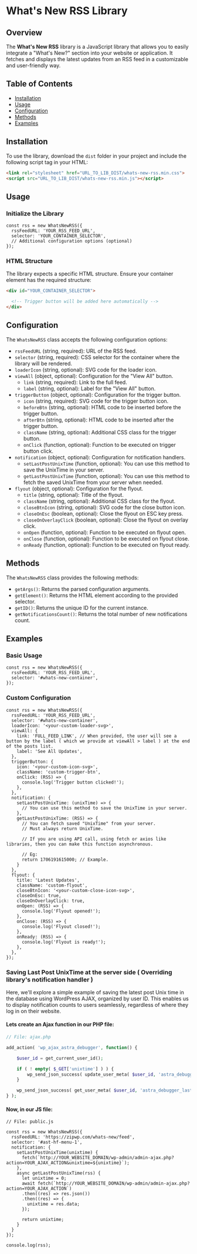 # What's New RSS Library

## Overview

The **What's New RSS** library is a JavaScript library that allows you to easily integrate a "What's New?" section into your website or application. It fetches and displays the latest updates from an RSS feed in a customizable and user-friendly way.

## Table of Contents

- [Installation](#installation)
- [Usage](#usage)
- [Configuration](#configuration)
- [Methods](#methods)
- [Examples](#examples)

## Installation

To use the library, download the `dist` folder in your project and include the following script tag in your HTML:

```HTML
<link rel="stylesheet" href="URL_TO_LIB_DIST/whats-new-rss.min.css">
<script src="URL_TO_LIB_DIST/whats-new-rss.min.js"></script>
```

## Usage

### Initialize the Library

```JS
const rss = new WhatsNewRSS({
  rssFeedURL: 'YOUR_RSS_FEED_URL',
  selector: 'YOUR_CONTAINER_SELECTOR',
  // Additional configuration options (optional)
});
```

### HTML Structure

The library expects a specific HTML structure. Ensure your container element has the required structure:

```HTML
<div id="YOUR_CONTAINER_SELECTOR">

  <!-- Trigger button will be added here automatically -->
</div>
```

## Configuration

The `WhatsNewRSS` class accepts the following configuration options:

- `rssFeedURL` (string, required): URL of the RSS feed.
- `selector` (string, required): CSS selector for the container where the library will be rendered.
- `loaderIcon` (string, optional): SVG code for the loader icon.
- `viewAll` (object, optional): Configuration for the "View All" button.
  - `link` (string, required): Link to the full feed.
  - `label` (string, optional): Label for the "View All" button.
- `triggerButton` (object, optional): Configuration for the trigger button.
  - `icon` (string, required): SVG code for the trigger button icon.
  - `beforeBtn` (string, optional): HTML code to be inserted before the trigger button.
  - `afterBtn` (string, optional): HTML code to be inserted after the trigger button.
  - `className` (string, optional): Additional CSS class for the trigger button.
  - `onClick` (function, optional): Function to be executed on trigger button click.
- `notification` (object, optional): Configuration for notification handlers.
  - `setLastPostUnixTime` (function, optional): You can use this method to save the UnixTime in your server.
  - `getLastPostUnixTime` (function, optional): You can use this method to fetch the saved UnixTime from your server when needed.
- `flyout` (object, optional): Configuration for the flyout.
  - `title` (string, optional): Title of the flyout.
  - `className` (string, optional): Additional CSS class for the flyout.
  - `closeBtnIcon` (string, optional): SVG code for the close button icon.
  - `closeOnEsc` (boolean, optional): Close the flyout on ESC key press.
  - `closeOnOverlayClick` (boolean, optional): Close the flyout on overlay click.
  - `onOpen` (function, optional): Function to be executed on flyout open.
  - `onClose` (function, optional): Function to be executed on flyout close.
  - `onReady` (function, optional): Function to be executed on flyout ready.

## Methods

The `WhatsNewRSS` class provides the following methods:

- `getArgs()`: Returns the parsed configuration arguments.
- `getElement()`: Returns the HTML element according to the provided selector.
- `getID()`: Returns the unique ID for the current instance.
- `getNotificationsCount()`: Returns the total number of new notifications count.

## Examples

### Basic Usage

```JS
const rss = new WhatsNewRSS({
  rssFeedURL: 'YOUR_RSS_FEED_URL',
  selector: '#whats-new-container',
});
```

### Custom Configuration

```JS
const rss = new WhatsNewRSS({
  rssFeedURL: 'YOUR_RSS_FEED_URL',
  selector: '#whats-new-container',
  loaderIcon: '<your-custom-loader-svg>',
  viewAll: {
    link: 'FULL_FEED_LINK', // When provided, the user will see a button by the label ( which we provide at viewAll > label ) at the end of the posts list.
    label: 'See All Updates',
  },
  triggerButton: {
    icon: '<your-custom-icon-svg>',
    className: 'custom-trigger-btn',
    onClick: (RSS) => {
      console.log('Trigger button clicked!');
    },
  },
  notification: {
    setLastPostUnixTime: (unixTime) => {
      // You can use this method to save the UnixTime in your server.
    },
    getLastPostUnixTime: (RSS) => {
      // You can fetch saved "UnixTime" from your server.
      // Must always return UnixTime.

      // If you are using API call, using fetch or axios like libraries, then you can make this function asynchronous.

      // Eg:
      return 1706191615000; // Example.
    }
  },
  flyout: {
    title: 'Latest Updates',
    className: 'custom-flyout',
    closeBtnIcon: '<your-custom-close-icon-svg>',
    closeOnEsc: true,
    closeOnOverlayClick: true,
    onOpen: (RSS) => {
      console.log('Flyout opened!');
    },
    onClose: (RSS) => {
      console.log('Flyout closed!');
    },
    onReady: (RSS) => {
      console.log('Flyout is ready!');
    },
  },
});
```

### Saving Last Post UnixTime at the server side ( Overriding library's notification handler )

Here, we'll explore a simple example of saving the latest post Unix time in the database using WordPress AJAX, organized by user ID. This enables us to display notification counts to users seamlessly, regardless of where they log in on their website.

#### Lets create an Ajax function in our PHP file:

```PHP
// File: ajax.php

add_action( 'wp_ajax_astra_debugger', function() {

	$user_id = get_current_user_id();

	if ( ! empty( $_GET['unixtime'] ) ) {
		wp_send_json_success( update_user_meta( $user_id, 'astra_debugger_last_post_unixtime', absint( $_GET['unixtime'] ) ) );
	}

	wp_send_json_success( get_user_meta( $user_id, 'astra_debugger_last_post_unixtime', true ) );
} );

```

#### Now, in our JS file:

```JS
// File: public.js

const rss = new WhatsNewRSS({
  rssFeedURL: 'https://zipwp.com/whats-new/feed',
  selector: '#ast-hf-menu-1',
  notification: {
    setLastPostUnixTime(unixtime) {
      fetch(`http://YOUR_WEBSITE_DOMAIN/wp-admin/admin-ajax.php?action=YOUR_AJAX_ACTION&unixtime=${unixtime}`);
    },
    async getLastPostUnixTime(rss) {
      let unixtime = 0;
      await fetch(`http://YOUR_WEBSITE_DOMAIN/wp-admin/admin-ajax.php?action=YOUR_AJAX_ACTION`)
      .then((res) => res.json())
      .then((res) => {
        unixtime = res.data;
      });

      return unixtime;
    }
  }
});

console.log(rss);
```
